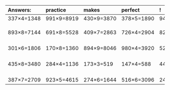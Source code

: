 | Answers: | practice | makes | perfect | ! |
| :--- | :--- | :--- | :--- | :--- |
| 337×4=1348 | 991×9=8919 | 430×9=3870 | 378×5=1890 | 946×8=7568 | 
|   |   |   |   |   | 
|   |   |   |   |   | 
|   |   |   |   |   | 
| 893×8=7144 | 691×8=5528 | 409×7=2863 | 726×4=2904 | 825×4=3300 | 
|   |   |   |   |   | 
|   |   |   |   |   | 
|   |   |   |   |   | 
|   |   |   |   |   | 
| 301×6=1806 | 170×8=1360 | 894×9=8046 | 980×4=3920 | 525×9=4725 | 
|   |   |   |   |   | 
|   |   |   |   |   | 
|   |   |   |   |   | 
|   |   |   |   |   | 
| 435×8=3480 | 284×4=1136 | 173×3=519 | 147×4=588 | 449×5=2245 | 
|   |   |   |   |   | 
|   |   |   |   |   | 
|   |   |   |   |   | 
|   |   |   |   |   | 
| 387×7=2709 | 923×5=4615 | 274×6=1644 | 516×6=3096 | 244×6=1464 | 
